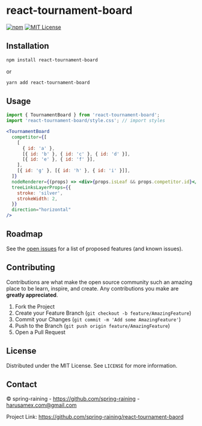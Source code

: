 # react-tournament-board

[![npm][version-shield]][version-url]
[![MIT License][license-shield]][license-url]

## Installation

```sh
npm install react-tournament-board
```

or

```sh
yarn add react-tournament-board
```

<!-- USAGE EXAMPLES -->
## Usage

```jsx
import { TournamentBoard } from 'react-tournament-board';
import 'react-tournament-board/style.css'; // import styles

<TournamentBoard
  competitor={[
    [
      { id: 'a' },
      [{ id: 'b' }, { id: 'c' }, { id: 'd' }],
      [{ id: 'e' }, { id: 'f' }],
    ],
    [{ id: 'g' }, [{ id: 'h' }, { id: 'i' }]],
  ]}
  nodeRenderer={(props) => <div>{props.isLeaf && props.competitor.id}</div>}
  treeLinksLayerProps={{
    stroke: 'silver',
    strokeWidth: 2,
  }}
  direction="horizontal"
/>
```

<!-- ROADMAP -->
## Roadmap

See the [open issues](https://github.com/spring-raining/react-tournament-baord/issues) for a list of proposed features (and known issues).

## Contributing

Contributions are what make the open source community such an amazing place to be learn, inspire, and create. Any contributions you make are **greatly appreciated**.

1. Fork the Project
2. Create your Feature Branch (`git checkout -b feature/AmazingFeature`)
3. Commit your Changes (`git commit -m 'Add some AmazingFeature'`)
4. Push to the Branch (`git push origin feature/AmazingFeature`)
5. Open a Pull Request



## License

Distributed under the MIT License. See `LICENSE` for more information.



## Contact

© spring-raining - https://github.com/spring-raining - harusamex.com@gmail.com

Project Link: https://github.com/spring-raining/react-tournament-baord




<!-- MARKDOWN LINKS & IMAGES -->
<!-- https://www.markdownguide.org/basic-syntax/#reference-style-links -->
[version-shield]: https://img.shields.io/npm/v/react-tournament-board.svg?style=flat-square
[version-url]: https://www.npmjs.com/package/react-tournament-board
[license-shield]: https://img.shields.io/github/license/spring-raining/react-tournament-board.svg?style=flat-square
[license-url]: https://github.com/spring-raining/react-tournament-board/blob/main/LICENSE.txt
